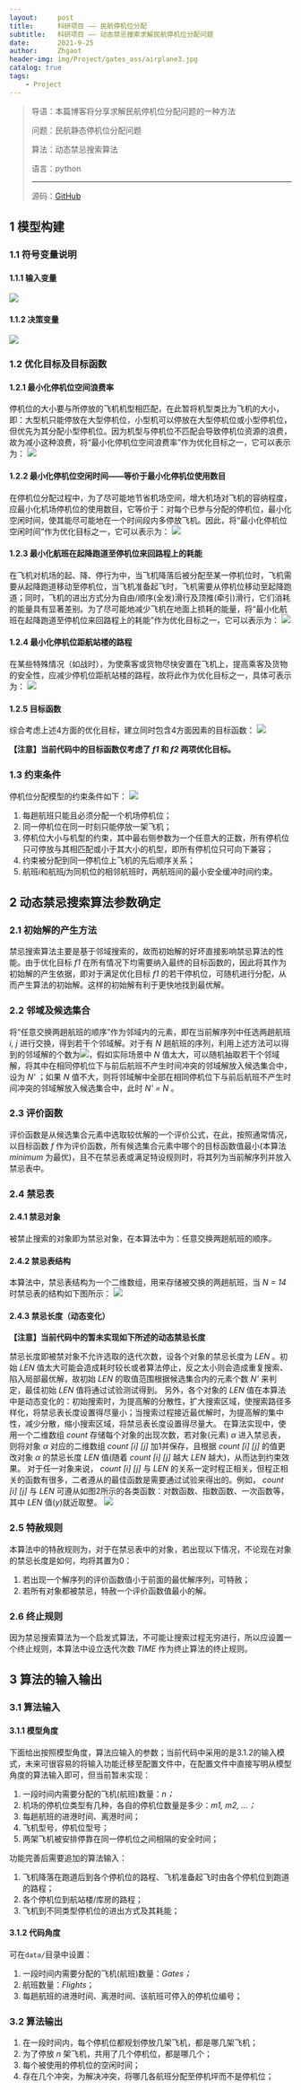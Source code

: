 ```yaml
---
layout:     post
title:      科研项目 —— 民航停机位分配
subtitle:   科研项目 —— 动态禁忌搜索求解民航停机位分配问题
date:       2021-9-25
author:     Zhgaot
header-img: img/Project/gates_ass/airplane3.jpg
catalog: true
tags:
    - Project
---
```


> 导语：本篇博客将分享求解民航停机位分配问题的一种方法
>
> 问题：民航静态停机位分配问题
>
> 算法：动态禁忌搜索算法
>
> 语言：python
>
> ------
>
> 源码：[GitHub](https://github.com/Zhgaot/Zhgaot-Zhgaot-Static_aircraft_gates-stands-_assignment_optimization_based_on_tabu_search_algorithm)

## 1 模型构建

### 1.1 符号变量说明

#### 1.1.1 输入变量

![](https://raw.githubusercontent.com/Zhgaot/Zhgaot.github.io/master/img/Project/gates_ass/table_1.png)

#### 1.1.2 决策变量

![](https://raw.githubusercontent.com/Zhgaot/Zhgaot.github.io/master/img/Project/gates_ass/table_2.png)

### 1.2 优化目标及目标函数

#### 1.2.1 最小化停机位空间浪费率
停机位的大小要与所停放的飞机机型相匹配，在此暂将机型类比为飞机的大小，即：大型机只能停放在大型停机位，小型机可以停放在大型停机位或小型停机位，但优先为其分配小型停机位。因为机型与停机位不匹配会导致停机位资源的浪费，故为减小这种浪费，将“最小化停机位空间浪费率”作为优化目标之一，它可以表示为：
![](https://raw.githubusercontent.com/Zhgaot/Zhgaot.github.io/master/img/Project/gates_ass/format_1.png)

#### 1.2.2 最小化停机位空闲时间——等价于最小化停机位使用数目
在停机位分配过程中，为了尽可能地节省机场空间，增大机场对飞机的容纳程度，应最小化机场停机位的使用数目，它等价于：对每个已参与分配的停机位，最小化空闲时间，使其能尽可能地在一个时间段内多停放飞机。因此，将“最小化停机位空闲时间”作为优化目标之一，它可以表示为：
![](https://raw.githubusercontent.com/Zhgaot/Zhgaot.github.io/master/img/Project/gates_ass/format_2.png)

#### 1.2.3 最小化航班在起降跑道至停机位来回路程上的耗能
在飞机对机场的起、降、停行为中，当飞机降落后被分配至某一停机位时，飞机需要从起降跑道移动至停机位，当飞机准备起飞时，飞机需要从停机位移动至起降跑道；同时，飞机的进出方式分为自由/顺序(全发)滑行及顶推(牵引)滑行，它们消耗的能量具有显著差别。为了尽可能地减少飞机在地面上损耗的能量，将“最小化航班在起降跑道至停机位来回路程上的耗能”作为优化目标之一，它可以表示为：
![](https://raw.githubusercontent.com/Zhgaot/Zhgaot.github.io/master/img/Project/gates_ass/format_3.png)

#### 1.2.4 最小化停机位距航站楼的路程
在某些特殊情况（如战时），为使乘客或货物尽快安置在飞机上，提高乘客及货物的安全性，应减少停机位距航站楼的路程，故将此作为优化目标之一，具体可表示为：
![](https://raw.githubusercontent.com/Zhgaot/Zhgaot.github.io/master/img/Project/gates_ass/format_4.png)

#### 1.2.5 目标函数
综合考虑上述4方面的优化目标，建立同时包含4方面因素的目标函数：
![](https://raw.githubusercontent.com/Zhgaot/Zhgaot.github.io/master/img/Project/gates_ass/format_5.png)

**【注意】当前代码中的目标函数仅考虑了 *f1* 和 *f2* 两项优化目标。**

### 1.3 约束条件
停机位分配模型的约束条件如下：
![](https://raw.githubusercontent.com/Zhgaot/Zhgaot.github.io/master/img/Project/gates_ass/format_8.png)
1. 每趟航班只能且必须分配一个机场停机位；
2. 同一停机位在同一时刻只能停放一架飞机；
3. 停机位大小与机型的约束，其中最右侧参数为一个任意大的正数，所有停机位只可停放与其相匹配或小于其大小的机型，即所有停机位只可向下兼容；
4. 约束被分配到同一停机位上飞机的先后顺序关系；
5. 航班*i*和航班*j*为同机位的相邻航班时，两航班间的最小安全缓冲时间约束。

## 2 动态禁忌搜索算法参数确定

### 2.1 初始解的产生方法
禁忌搜索算法主要是基于邻域搜索的，故而初始解的好坏直接影响禁忌算法的性能。由于优化目标 *f1* 在所有情况下均需要纳入最终的目标函数的，因此将其作为初始解的产生依据，即对于满足优化目标 *f1* 的若干停机位，可随机进行分配，从而产生算法的初始解。这样的初始解有利于更快地找到最优解。

### 2.2 邻域及候选集合
将“任意交换两趟航班的顺序”作为邻域内的元素，即在当前解序列中任选两趟航班 *i, j* 进行交换，得到若干个邻域解。对于有 *N* 趟航班的序列，利用上述方法可以得到的邻域解的个数为![](https://raw.githubusercontent.com/Zhgaot/Zhgaot.github.io/master/img/Project/gates_ass/format_9.png)，假如实际场景中 *N* 值太大，可以随机抽取若干个邻域解，将其中在相同停机位下与前后航班不产生时间冲突的邻域解放入候选集合中，设为 *N'* ；如果 *N* 值不大，则将邻域解中全部在相同停机位下与前后航班不产生时间冲突的邻域解放入候选集合中，此时 *N' = N* 。

### 2.3 评价函数
评价函数是从候选集合元素中选取较优解的一个评价公式，在此，按照通常情况，以目标函数 *f* 作为评价函数，所有候选集合元素中哪个的目标函数值最小(本算法 *minimum* 为最优)，且不在禁忌表或满足特设规则时，将其列为当前解序列并放入禁忌表中。

### 2.4 禁忌表

#### 2.4.1 禁忌对象
被禁止搜索的对象即为禁忌对象，在本算法中为：任意交换两趟航班的顺序。

#### 2.4.2 禁忌表结构
本算法中，禁忌表结构为一个二维数组，用来存储被交换的两趟航班，当 *N = 14* 时禁忌表的结构如下图所示：
![](https://raw.githubusercontent.com/Zhgaot/Zhgaot.github.io/master/img/Project/gates_ass/pic_1.png)

#### 2.4.3 禁忌长度（动态变化）
**【注意】当前代码中的暂未实现如下所述的动态禁忌长度**

禁忌长度即被禁对象不允许选取的迭代次数，设各个对象的禁忌长度为 *LEN* 。初始 *LEN* 值太大可能会造成耗时较长或者算法停止，反之太小则会造成重复搜索、陷入局部最优解，故初始 *LEN* 的取值范围根据候选集合内的元素个数 *N'* 来判定，最佳初始 *LEN* 值将通过试验测试得到。
另外，各个对象的 *LEN* 值在本算法中是动态变化的：初始搜索时，为提高解的分散性，扩大搜索区域，使搜索路径多样化，将禁忌表长度设置得尽量小；当搜索过程接近最优解时，为提高解的集中性，减少分散，缩小搜索区域，将禁忌表长度设置得尽量大。
在算法实现中，使用一个二维数组 *count* 存储每个对象的出现次数，若对象(元素) *α* 进入禁忌表，则将对象 *α* 对应的二维数组 *count [i] [j]* 加1并保存，且根据 *count [i] [j]* 的值更改对象 *α* 的禁忌长度 *LEN* 值(随着 *count [i] [j]* 越大 *LEN* 越大)，从而达到约束效果。
对于任一对象来说， *count [i] [j]* 与 *LEN* 的关系一定时程正相关，但程正相关的函数有很多，二者遵从的最佳函数是需要通过试验来得出的。例如， *count [i] [j]* 与 *LEN* 可遵从如图2所示的各类函数：对数函数、指数函数、一次函数等，其中 *LEN* 值(*y*)就近取整。
![](https://raw.githubusercontent.com/Zhgaot/Zhgaot.github.io/master/img/Project/gates_ass/pic_2.png)

### 2.5 特赦规则
本算法中的特赦规则为，对于在禁忌表中的对象，若出现以下情况，不论现在对象的禁忌长度是如何，均将其置为0：  
1. 若出现一个解序列的评价函数值小于前面的最优解序列，可特赦；
2. 若所有对象都被禁忌，特赦一个评价函数值最小的解。

### 2.6 终止规则
因为禁忌搜索算法为一个启发式算法，不可能让搜索过程无穷进行，所以应设置一个终止规则，本算法中设立迭代次数 *TIME* 作为终止算法的终止规则。

## 3 算法的输入输出

### 3.1 算法输入

#### 3.1.1 模型角度
下面给出按照模型角度，算法应输入的参数；当前代码中采用的是3.1.2的输入模式，未来可很容易的将输入功能迁移至配置文件中，在配置文件中直接写明从模型角度的算法输入即可，但当前暂未实现：
1. 一段时间内需要分配的飞机(航班)数量：*n；*
2. 机场的停机位类型有几种，各自的停机位数量是多少：*m1, m2, ...；*
3. 每趟航班的进港时间、离港时间；
4. 飞机型号，停机位型号；
5. 两架飞机被安排停靠在同一停机位之间相隔的安全时间；

功能完善后需要追加的算法输入：
1. 飞机降落在跑道后到各个停机位的路程、飞机准备起飞时由各个停机位到跑道的路程；
2. 各个停机位到航站楼/库房的路程；
3. 飞机到不同类型停机位的进出方式及其耗能；

#### 3.1.2 代码角度
可在`data/`目录中设置：
1. 一段时间内需要分配的飞机(航班)数量：*Gates；*
2. 航班数量：*Flights*；
3. 每趟航班的进港时间、离港时间、该航班可停入的停机位编号；

### 3.2 算法输出
1. 在一段时间内，每个停机位都规划停放几架飞机，都是哪几架飞机；
2. 为了停放 *n* 架飞机，共用了几个停机位，都是哪几个；
3. 每个被使用的停机位的空闲时间；
4. 存在几个冲突，为解决冲突，将哪几各航班分配至停机坪而不是停机位；